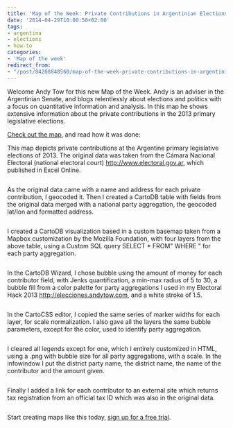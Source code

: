 ```yaml
---
title: 'Map of the Week: Private Contributions in Argentinian Elections'
date: '2014-04-29T10:00:50+02:00'
tags:
- argentina
- elections
- how-to
categories:
- 'Map of the week'
redirect_from:
- "/post/84208848560/map-of-the-week-private-contributions-in-argentinian/"
---
```


Welcome Andy Tow for this new Map of the Week. Andy is an adviser in the Argentinian Senate, and blogs relentlessly about elections and politics with a focus on quantitative information and analysis. In this map he shows extensive information about the private contributions in the 2013 primary legislative elections.

<a href="http://andytow.cartodb.com/viz/cc3abe0a-c57b-11e3-b67f-0e10bcd91c2b/public_map">Check out the map</a>, and read how it was done:

This map depicts private contributions at the Argentine primary legislative elections of 2013. The original data was taken from the Cámara Nacional Electoral (national electoral court) <a href="http://www.electoral.gov.ar">http://www.electoral.gov.ar</a>, which published in Excel Online.

<img src="http://i.imgur.com/aHj89YC.png" alt=""/>

As the original data came with a name and address for each private contribution, I geocoded it. Then I created a CartoDB table with fields from the original data merged with a national party aggregation, the geocoded lat/lon and formatted address.

<img src="http://i.imgur.com/p75Ysle.png" alt=""/>

I created a CartoDB visualization based in a custom basemap taken from a Mapbox customization by the Mozilla Foundation, with four layers from the above table, using a Custom SQL query SELECT * FROM" WHERE " for each party aggregation.

<img src="http://i.imgur.com/2uh2joM.png" alt=""/>

In the CartoDB Wizard, I chose bubble using the amount of money for each contributor field, with Jenks quantification, a min-max radius of 5 to 30, a bubble fill from a color palette for party aggregations I used in my Electoral Hack 2013 <a href="http://elecciones.andytow.com">http://elecciones.andytow.com</a>, and a white stroke of 1.5.

<img src="http://i.imgur.com/73oVZAn.png" alt=""/>

In the CartoCSS editor, I copied the same series of marker widths for each layer, for scale normalization. I also gave all the layers the same bubble parameters, except for the color, used to identify party aggregation.

<img src="http://i.imgur.com/Y8wchrC.png" alt=""/>

I cleared all legends except for one, which I entirely customized in HTML, using a .png with bubble size for all party aggregations, with a scale. In the infowindow I put the district party name, the district name, the name of the contributor and the amount given.

<img src="http://i.imgur.com/2P55XOx.png" alt=""/>

Finally I added a link for each contributor to an external site which returns tax registration from an official tax ID which was also in the original data.

<img src="http://i.imgur.com/Rd7ZTWq.png" alt=""/>

Start creating maps like this today, <a href="http://www.cartodb.com">sign up for a free trial</a>.
